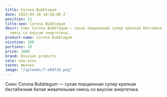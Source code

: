 ```yaml
---
title: Corona Bubblegum
date: 2023-03-30 18:58:00 Z
position: 11
title-seo: Corona Bubblegum
descr: Снюс Corona Bubblegum — сухая порционная супер крепкая бестабачная белая жевательная
  смесь со вкусом энергетика.
product-name: Corona Bubblegum
nicotine: 180
portions: 20
price: 2800
brand: Russian products
sale: new-snus
taste: жвачка
image: "/uploads/7-e0d71b.png"
---
```


Снюс Corona Bubblegum — сухая порционная супер крепкая бестабачная белая жевательная смесь со вкусом энергетика.